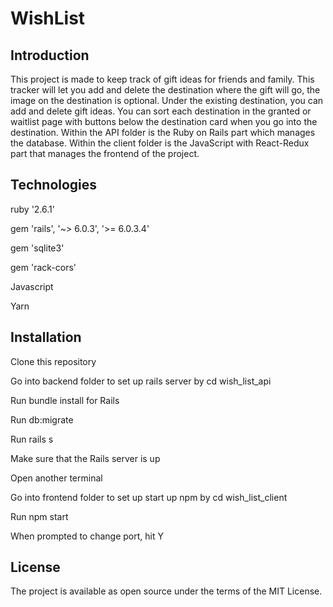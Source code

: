 # WishList

## Introduction

This project is made to keep track of gift ideas for friends and family. This tracker will let you add and delete the destination where the gift will go, the image on the destination is optional. Under the existing destination, you can add and delete gift ideas. You can sort each destination in the granted or waitlist page with buttons below the destination card when you go into the destination. Within the API folder is the Ruby on Rails part which manages the database. Within the client folder is the JavaScript with React-Redux part that manages the frontend of the project.

## Technologies

ruby '2.6.1'

gem 'rails', '~> 6.0.3', '>= 6.0.3.4'

gem 'sqlite3'

gem 'rack-cors'

Javascript

Yarn

## Installation

Clone this repository

Go into backend folder to set up rails server by cd wish_list_api

Run bundle install for Rails

Run db:migrate

Run rails s

Make sure that the Rails server is up

Open another terminal

Go into frontend folder to set up start up npm by cd wish_list_client

Run npm start

When prompted to change port, hit Y

## License

The project is available as open source under the terms of the MIT License.